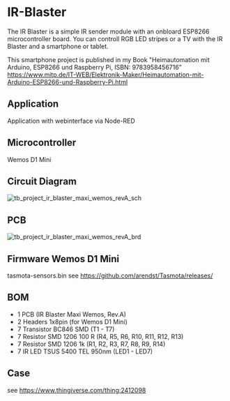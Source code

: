 # IR-Blaster

The IR Blaster is a simple IR sender module with an onbloard ESP8266 microcontroller board.
You can controll RGB LED stripes or a TV with the IR Blaster and a smartphone or tablet.

This smartphone project is published in my Book "Heimautomation mit Arduino, ESP8266 und Raspberry Pi, ISBN: 9783958456716"
https://www.mitp.de/IT-WEB/Elektronik-Maker/Heimautomation-mit-Arduino-ESP8266-und-Raspberry-Pi.html

## Application
Application with webinterface via Node-RED

## Microcontroller
Wemos D1 Mini

## Circuit Diagram
![tb_project_ir_blaster_maxi_wemos_revA_sch](https://user-images.githubusercontent.com/913135/118676066-6428c580-b7fb-11eb-89bd-75605dbee1e8.jpg)

## PCB
![tb_project_ir_blaster_maxi_wemos_revA_brd](https://user-images.githubusercontent.com/913135/118676426-afdb6f00-b7fb-11eb-9202-50c6b955a3df.jpg)

## Firmware Wemos D1 Mini
tasmota-sensors.bin 
see https://github.com/arendst/Tasmota/releases/


## BOM
- 1 PCB (IR Blaster Maxi Wemos, Rev.A)
- 2 Headers 1x8pin (for Wemos D1 Mini)
- 7 Transistor BC846 SMD (T1 - T7)
- 7 Resistor SMD 1206 100 R (R4, R5, R6, R10, R11, R12, R13)
- 7 Resistor SMD 1206 1k (R1, R2, R3, R7, R8, R9, R14)
- 7 IR LED TSUS 5400 TEL 950nm (LED1 - LED7)

## Case
see https://www.thingiverse.com/thing:2412098

